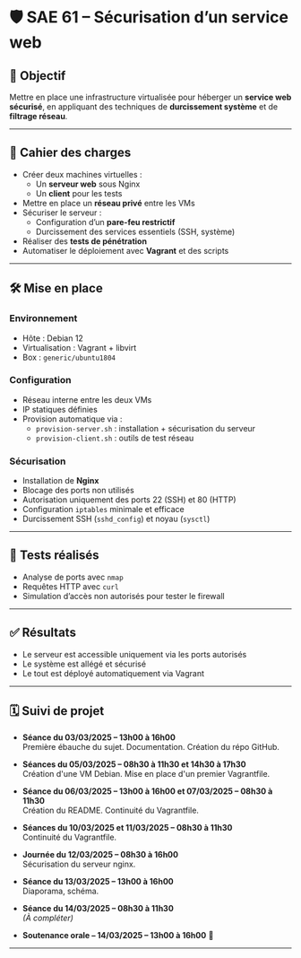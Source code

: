 # 🛡️ SAE 61 – Sécurisation d’un service web

## 🎯 Objectif

Mettre en place une infrastructure virtualisée pour héberger un **service web sécurisé**, en appliquant des techniques de **durcissement système** et de **filtrage réseau**.

---

## 📄 Cahier des charges

- Créer deux machines virtuelles :
  - Un **serveur web** sous Nginx
  - Un **client** pour les tests
- Mettre en place un **réseau privé** entre les VMs
- Sécuriser le serveur :
  - Configuration d’un **pare-feu restrictif**
  - Durcissement des services essentiels (SSH, système)
- Réaliser des **tests de pénétration**
- Automatiser le déploiement avec **Vagrant** et des scripts

---

## 🛠️ Mise en place

### Environnement

- Hôte : Debian 12
- Virtualisation : Vagrant + libvirt
- Box : `generic/ubuntu1804`

### Configuration

- Réseau interne entre les deux VMs
- IP statiques définies
- Provision automatique via :
  - `provision-server.sh` : installation + sécurisation du serveur
  - `provision-client.sh` : outils de test réseau

### Sécurisation

- Installation de **Nginx**
- Blocage des ports non utilisés
- Autorisation uniquement des ports 22 (SSH) et 80 (HTTP)
- Configuration `iptables` minimale et efficace
- Durcissement SSH (`sshd_config`) et noyau (`sysctl`)

---

## 🔎 Tests réalisés

- Analyse de ports avec `nmap`
- Requêtes HTTP avec `curl`
- Simulation d’accès non autorisés pour tester le firewall

---

## ✅ Résultats

- Le serveur est accessible uniquement via les ports autorisés
- Le système est allégé et sécurisé
- Le tout est déployé automatiquement via Vagrant

---

## 🗓️ Suivi de projet

- **Séance du 03/03/2025 – 13h00 à 16h00**  
  Première ébauche du sujet. Documentation. Création du répo GitHub.

- **Séances du 05/03/2025 – 08h30 à 11h30 et 14h30 à 17h30**  
  Création d'une VM Debian. Mise en place d'un premier Vagrantfile.

- **Séance du 06/03/2025 – 13h00 à 16h00 et 07/03/2025 – 08h30 à 11h30**  
  Création du README. Continuité du Vagrantfile.

- **Séances du 10/03/2025 et 11/03/2025 – 08h30 à 11h30**  
  Continuité du Vagrantfile.

- **Journée du 12/03/2025 – 08h30 à 16h00**  
  Sécurisation du serveur nginx.

- **Séance du 13/03/2025 – 13h00 à 16h00**  
  Diaporama, schéma.

- **Séance du 14/03/2025 – 08h30 à 11h30**  
  *(À compléter)*

- **Soutenance orale – 14/03/2025 – 13h00 à 16h00** 🎤

---

